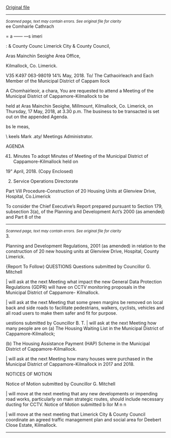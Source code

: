 [Original file](https://www.limerick.ie/sites/default/files/media/documents/2018-05/00%20Agenda%20%28Amen%29%20May%202018%20Meeting.pdf)

---
*<small>Scanned page, text may contain errors. See original file for clarity</small>*  
ee Comhairle Cathrach

= a —— —s
imeri

: & County Counc Limerick City & County Council,

Aras Mainchin Seoighe Area Office,

Kilmallock, Co. Limerick.

V35 K497
063-98019
14% May, 2018.
To/ The Cathaoirleach and Each Member of the Municipal District of Cappam llock

A Chomhairleoir, a chara,
You are requested to attend a Meeting of the Municipal District of Cappamore-Kilmallock to be

held at Aras Mainchin Seoighe, Millmount, Kilmallock, Co. Limerick, on Thursday, 17 May,
2018, at 3.30 p.m. The business to be transacted is set out on the appended Agenda.

bs le meas,

\ keels
Mark .aty/
Meetings Administrator.

AGENDA

41. Minutes
To adopt Minutes of Meeting of the Municipal District of Cappamore-Kilmallock held on

19" April, 2018.
(Copy Enclosed)

2. Service Operations Directorate

Part Vill Procedure-Construction of 20 Housing Units at Glenview
Drive, Hospital, Co.Limerick

To consider the Chief Executive’s Report prepared pursuant to Section 179, subsection
3(a), of the Planning and Development Act’s 2000 (as amended) and Part 8 of the


---
*<small>Scanned page, text may contain errors. See original file for clarity</small>*  
3.

Planning and Development Regulations, 2001 (as amended) in relation to the
construction of 20 new housing units at Glenview Drive, Hospital, County Limerick.

{Report To Follow)
QUESTIONS
Questions submitted by Councillor G. Mitchell

| will ask at the next Meeting what impact the new General Data Protection Regulations
(GDPR) will have on CCTV monitoring proposals in the Municipal District of Cappamore-
Kilmallock.

| will ask at the next Meeting that some green margins be removed on local back and side
roads to facilitate pedestrians, walkers, cyclists, vehicles and all road users to make them
safer and fit for purpose.

uestions submitted by Councillor B. T.
| will ask at the next Meeting how many people are on
(a) The Housing Waiting List in the Municipal District of Cappamore-Kilmallock;

(b) The Housing Assistance Payment (HAP) Scheme in the Municipal District of
Cappamore-Kilmallock.

| will ask at the next Meeting how many houses were purchased in the Municipal District
of Cappamore-Kilmallock in 2017 and 2018.

NOTICES OF MOTION

Notice of Motion submitted by Councillor G. Mitchell

| will move at the next meeting that any new developments or impending road works,
particularly on main strategic routes, should include necessary ducting for CCTV.
Notice of Motion submitted b llor M n n

| will move at the next meeting that Limerick City & County Council coordinate an agreed
traffic management plan and social area for Deebert Close Estate, Kilmallock.


---
